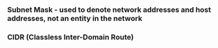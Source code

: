 ### Subnet Mask - used to denote network addresses and host addresses, not an entity in the network
### CIDR (Classless Inter-Domain Route)